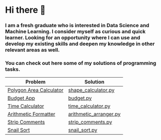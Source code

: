 # Hi there 👋
### I am a fresh graduate who is interested in Data Science and Machine Learning. I consider myself as curious and quick learner. Looking for an opportunity where I can use and develop my existing skills and deepen my knowledge in other relevant areas as well.

### You can check out here some of my solutions of programming tasks. 

| Problem | Solution |
| ----------- | ----------- |
|[Polygon Area Calculator](https://github.com/cseriildi/boilerplate-polygon-area-calculator) | [shape_calculator.py](https://github.com/cseriildi/boilerplate-polygon-area-calculator/blob/master/shape_calculator.py) |
| [Budget App](https://github.com/cseriildi/boilerplate-budget-app) | [budget.py](https://github.com/cseriildi/boilerplate-budget-app/blob/master/budget.py) |
| [Time Calculator](https://github.com/cseriildi/time-calculator) | [time_calculator.py](https://github.com/cseriildi/time-calculator/blob/master/time_calculator.py) |
| [Arithmetic Formatter](https://github.com/cseriildi/arithmetic-formatter) | [arithmetic_arranger.py](https://github.com/cseriildi/arithmetic-formatter/blob/master/arithmetic_arranger.py) |
| [Strip Comments](https://www.codewars.com/kata/51c8e37cee245da6b40000bd/python) | [strip_comments.py](https://github.com/cseriildi/codewars_solutions/blob/main/solutions/strip_comments.py) |
| [Snail Sort](https://www.codewars.com/kata/521c2db8ddc89b9b7a0000c1) | [snail_sort.py](https://github.com/cseriildi/codewars_solutions/blob/main/solutions/snail_sort.py) |
